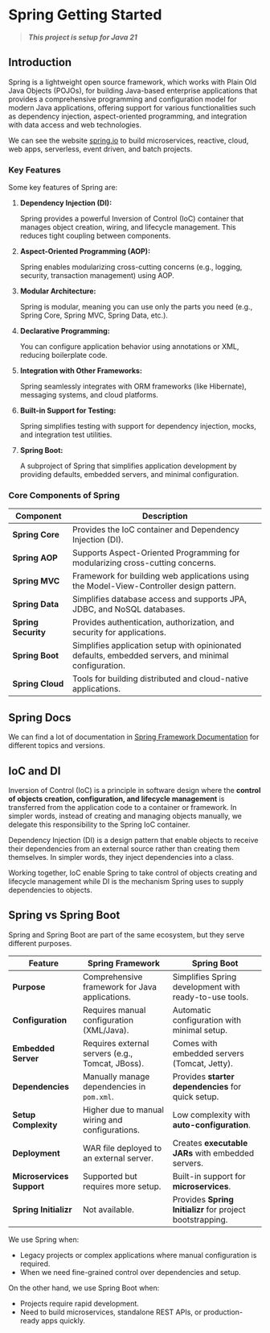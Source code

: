 # Spring Getting Started

> ***This project is setup for Java 21***

## Introduction

Spring is a lightweight open source framework, which works with Plain Old Java Objects (POJOs), for building Java-based enterprise applications that provides a comprehensive programming and configuration model for modern Java applications, offering support for various functionalities such as dependency injection, aspect-oriented programming, and integration with data access and web technologies.

We can see the website [spring.io](https://markdownlivepreview.com/) to build microservices, reactive, cloud, web apps, serverless, event driven, and batch projects.

### Key Features

Some key features of Spring are: 

1. **Dependency Injection (DI):**

   Spring provides a powerful Inversion of Control (IoC) container that manages object creation, wiring, and lifecycle management. This reduces tight coupling between components.

2. **Aspect-Oriented Programming (AOP):**

   Spring enables modularizing cross-cutting concerns (e.g., logging, security, transaction management) using AOP.

3. **Modular Architecture:**

   Spring is modular, meaning you can use only the parts you need (e.g., Spring Core, Spring MVC, Spring Data, etc.).

4. **Declarative Programming:**

   You can configure application behavior using annotations or XML, reducing boilerplate code.

5. **Integration with Other Frameworks:**

   Spring seamlessly integrates with ORM frameworks (like Hibernate), messaging systems, and cloud platforms.

6. **Built-in Support for Testing:**

   Spring simplifies testing with support for dependency injection, mocks, and integration test utilities.

7. **Spring Boot:**

   A subproject of Spring that simplifies application development by providing defaults, embedded servers, and minimal configuration.

### Core Components of Spring
| **Component**      | **Description**                                                                                      |
|--------------------|------------------------------------------------------------------------------------------------------|
| **Spring Core**    | Provides the IoC container and Dependency Injection (DI).                                            |
| **Spring AOP**     | Supports Aspect-Oriented Programming for modularizing cross-cutting concerns.                        |
| **Spring MVC**     | Framework for building web applications using the Model-View-Controller design pattern.              |
| **Spring Data**    | Simplifies database access and supports JPA, JDBC, and NoSQL databases.                              |
| **Spring Security** | Provides authentication, authorization, and security for applications.                               |
| **Spring Boot**    | Simplifies application setup with opinionated defaults, embedded servers, and minimal configuration. |
| **Spring Cloud**   | Tools for building distributed and cloud-native applications.                                        |

## Spring Docs

We can find a lot of documentation in [Spring Framework Documentation](https://docs.spring.io/spring-framework/reference/index.html) for different topics and versions.

## IoC and DI
Inversion of Control (IoC) is a principle in software design where the **control of objects creation, configuration, and lifecycle management** is transferred from the application code to a container or framework. In simpler words, instead of creating and managing objects manually, we delegate this responsibility to the Spring IoC container.

Dependency Injection (DI) is a design pattern that enable objects to receive their dependencies from an external source rather than creating them themselves. In simpler words, they inject dependencies into a class.

Working together, IoC enable Spring to take control of objects creating and lifecycle management while DI is the mechanism Spring uses to supply dependencies to objects.

## Spring vs Spring Boot
Spring and Spring Boot are part of the same ecosystem, but they serve different purposes.

| **Feature**               | **Spring Framework**                                 | **Spring Boot**                                   |
|---------------------------|------------------------------------------------------|-------------------------------------------------|
| **Purpose**               | Comprehensive framework for Java applications.       | Simplifies Spring development with ready-to-use tools. |
| **Configuration**         | Requires manual configuration (XML/Java).            | Automatic configuration with minimal setup.     |
| **Embedded Server**       | Requires external servers (e.g., Tomcat, JBoss).     | Comes with embedded servers (Tomcat, Jetty).    |
| **Dependencies**          | Manually manage dependencies in `pom.xml`.           | Provides **starter dependencies** for quick setup. |
| **Setup Complexity**      | Higher due to manual wiring and configurations.      | Low complexity with **auto-configuration**.     |
| **Deployment**            | WAR file deployed to an external server.             | Creates **executable JARs** with embedded servers. |
| **Microservices Support** | Supported but requires more setup.                   | Built-in support for **microservices**.         |
| **Spring Initializr**     | Not available.                                       | Provides **Spring Initializr** for project bootstrapping. |

We use Spring when:
* Legacy projects or complex applications where manual configuration is required.
* When we need fine-grained control over dependencies and setup.

On the other hand, we use Spring Boot when:
* Projects require rapid development.
* Need to build microservices, standalone REST APIs, or production-ready apps quickly.